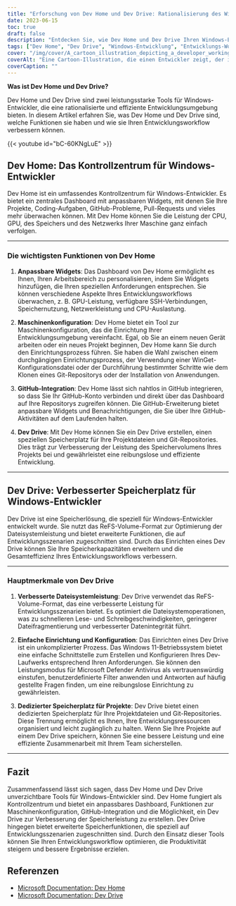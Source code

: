```yaml
---
title: "Erforschung von Dev Home und Dev Drive: Rationalisierung des Windows-Entwicklungsworkflows"
date: 2023-06-15
toc: true
draft: false
description: "Entdecken Sie, wie Dev Home und Dev Drive Ihren Windows-Entwicklungsworkflow mit anpassbaren Widgets, Maschinenkonfiguration, GitHub-Integration und optimierter Speicherung verbessern."
tags: ["Dev Home", "Dev Drive", "Windows-Entwicklung", "Entwicklungs-Workflow", "anpassbare Widgets", "Maschinenkonfiguration", "GitHub-Integration", "optimierte Lagerung", "Windows-Entwickler", "gestraffter Arbeitsablauf", "Kodexmanagement", "Projektüberwachung", "Speicheroptimierung", "Entwicklungswerkzeuge", "Entwicklerproduktivität", "Windows-Umgebung", "ReFS Volumenformat", "Leistungsoptimierung", "Leistung des Dateisystems", "GitHub-Repositories", "Speicherlösung", "Fenster 11", "Speicherverwaltung", "effiziente Zusammenarbeit", "Entwicklungswerte", "Produktivitätswerkzeuge", "Windows-Entwicklungsdokumente", "Entwicklungseffizienz", "Workflow-Optimierung", "Windows-Entwicklungsumgebung"]
cover: "/img/cover/A_cartoon_illustration_depicting_a_developer_working.png"
coverAlt: "Eine Cartoon-Illustration, die einen Entwickler zeigt, der in einer rationalisierten und effizienten Umgebung mit den Tools Dev Home und Dev Drive arbeitet."
coverCaption: ""
---
```


**Was ist Dev Home und Dev Drive?**

Dev Home und Dev Drive sind zwei leistungsstarke Tools für Windows-Entwickler, die eine rationalisierte und effiziente Entwicklungsumgebung bieten. In diesem Artikel erfahren Sie, was Dev Home und Dev Drive sind, welche Funktionen sie haben und wie sie Ihren Entwicklungsworkflow verbessern können.

{{< youtube id="bC-60KNgLuE" >}}

## Dev Home: Das Kontrollzentrum für Windows-Entwickler

Dev Home ist ein umfassendes Kontrollzentrum für Windows-Entwickler. Es bietet ein zentrales Dashboard mit anpassbaren Widgets, mit denen Sie Ihre Projekte, Coding-Aufgaben, GitHub-Probleme, Pull-Requests und vieles mehr überwachen können. Mit Dev Home können Sie die Leistung der CPU, GPU, des Speichers und des Netzwerks Ihrer Maschine ganz einfach verfolgen.

______

### Die wichtigsten Funktionen von Dev Home

1. **Anpassbare Widgets**: Das Dashboard von Dev Home ermöglicht es Ihnen, Ihren Arbeitsbereich zu personalisieren, indem Sie Widgets hinzufügen, die Ihren speziellen Anforderungen entsprechen. Sie können verschiedene Aspekte Ihres Entwicklungsworkflows überwachen, z. B. GPU-Leistung, verfügbare SSH-Verbindungen, Speichernutzung, Netzwerkleistung und CPU-Auslastung.

2. **Maschinenkonfiguration**: Dev Home bietet ein Tool zur Maschinenkonfiguration, das die Einrichtung Ihrer Entwicklungsumgebung vereinfacht. Egal, ob Sie an einem neuen Gerät arbeiten oder ein neues Projekt beginnen, Dev Home kann Sie durch den Einrichtungsprozess führen. Sie haben die Wahl zwischen einem durchgängigen Einrichtungsprozess, der Verwendung einer WinGet-Konfigurationsdatei oder der Durchführung bestimmter Schritte wie dem Klonen eines Git-Repositorys oder der Installation von Anwendungen.

3. **GitHub-Integration**: Dev Home lässt sich nahtlos in GitHub integrieren, so dass Sie Ihr GitHub-Konto verbinden und direkt über das Dashboard auf Ihre Repositorys zugreifen können. Die GitHub-Erweiterung bietet anpassbare Widgets und Benachrichtigungen, die Sie über Ihre GitHub-Aktivitäten auf dem Laufenden halten.

4. **Dev Drive**: Mit Dev Home können Sie ein Dev Drive erstellen, einen speziellen Speicherplatz für Ihre Projektdateien und Git-Repositories. Dies trägt zur Verbesserung der Leistung des Speichervolumens Ihres Projekts bei und gewährleistet eine reibungslose und effiziente Entwicklung.

______

## Dev Drive: Verbesserter Speicherplatz für Windows-Entwickler

Dev Drive ist eine Speicherlösung, die speziell für Windows-Entwickler entwickelt wurde. Sie nutzt das ReFS-Volume-Format zur Optimierung der Dateisystemleistung und bietet erweiterte Funktionen, die auf Entwicklungsszenarien zugeschnitten sind. Durch das Einrichten eines Dev Drive können Sie Ihre Speicherkapazitäten erweitern und die Gesamteffizienz Ihres Entwicklungsworkflows verbessern.

______

### Hauptmerkmale von Dev Drive

1. **Verbesserte Dateisystemleistung**: Dev Drive verwendet das ReFS-Volume-Format, das eine verbesserte Leistung für Entwicklungsszenarien bietet. Es optimiert die Dateisystemoperationen, was zu schnelleren Lese- und Schreibgeschwindigkeiten, geringerer Dateifragmentierung und verbesserter Datenintegrität führt.

2. **Einfache Einrichtung und Konfiguration**: Das Einrichten eines Dev Drive ist ein unkomplizierter Prozess. Das Windows 11-Betriebssystem bietet eine einfache Schnittstelle zum Erstellen und Konfigurieren Ihres Dev-Laufwerks entsprechend Ihren Anforderungen. Sie können den Leistungsmodus für Microsoft Defender Antivirus als vertrauenswürdig einstufen, benutzerdefinierte Filter anwenden und Antworten auf häufig gestellte Fragen finden, um eine reibungslose Einrichtung zu gewährleisten.

3. **Dedizierter Speicherplatz für Projekte**: Dev Drive bietet einen dedizierten Speicherplatz für Ihre Projektdateien und Git-Repositories. Diese Trennung ermöglicht es Ihnen, Ihre Entwicklungsressourcen organisiert und leicht zugänglich zu halten. Wenn Sie Ihre Projekte auf einem Dev Drive speichern, können Sie eine bessere Leistung und eine effiziente Zusammenarbeit mit Ihrem Team sicherstellen.

______

## Fazit

Zusammenfassend lässt sich sagen, dass Dev Home und Dev Drive unverzichtbare Tools für Windows-Entwickler sind. Dev Home fungiert als Kontrollzentrum und bietet ein anpassbares Dashboard, Funktionen zur Maschinenkonfiguration, GitHub-Integration und die Möglichkeit, ein Dev Drive zur Verbesserung der Speicherleistung zu erstellen. Dev Drive hingegen bietet erweiterte Speicherfunktionen, die speziell auf Entwicklungsszenarien zugeschnitten sind. Durch den Einsatz dieser Tools können Sie Ihren Entwicklungsworkflow optimieren, die Produktivität steigern und bessere Ergebnisse erzielen.

## Referenzen
- [Microsoft Documentation: Dev Home](https://learn.microsoft.com/en-us/windows/dev-home/?WT.mc_id=windows-c9-niner)
- [Microsoft Documentation: Dev Drive](https://learn.microsoft.com/en-us/windows/dev-drive/?WT.mc_id=windows-c9-niner)
